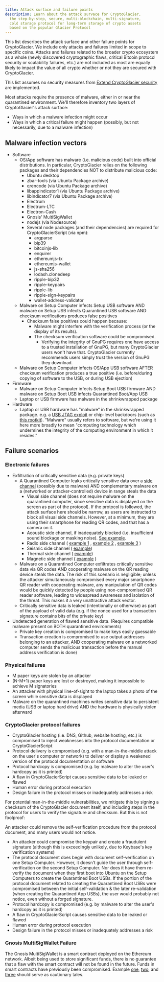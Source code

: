 ```yaml
---
title: Attack surface and failure points
description: Learn about the attack survace for CryptoGlacier,
  the step-by-step, secure, multi-blockchain, multi-signature,
  cold storage protocol for long-term storage of crypto assets
  based on the popular Glacier Protocol
---
```


This list describes the attack surface and other failure points for
CryptoGlacier. We
include only attacks and failures limited in scope to specific coins.
Attacks and failures related to the broader crypto ecosystem as a whole (newly
discovered cryptographic flaws, critical Bitcoin protocol security or
scalability failures, etc.) are not included as most are equally likely to
impact the value of all crypto whether or not they are secured with
CryptoGlacier.

This list assumes no security measures from [Extend CryptoGlacier security](../extend/security.md) are implemented.

Most attacks require the presence of malware, either in or near the quarantined environment. We'll therefore inventory two layers of CryptoGlacier's attack surface:

* Ways in which a malware infection might occur
* Ways in which a critical failure might happen (possibly, but not necessarily, due to a malware infection)

## Malware infection vectors

* Software
  * OS/App software has malware (i.e. malicious code) built into official distributions. In particular, CryptoGlacier relies on the following packages and their dependencies NOT to distribute malicious code:
    * Ubuntu desktop
    * zbar-tools (via Ubuntu Package archive)
    * qrencode (via Ubuntu Package archive)
    * libappindicator1 (via Ubuntu Package archive)
    * libindicator7 (via Ubuntu Package archive)
    * Electrum
    * Electrum-LTC
    * Electron-Cash
    * Gnosis' MultiSigWallet
    * nodejs (via Nodesource)
    * Several node packages (and their dependencies) are required for CryptoGlacierScript (via npm):
      * argparse
      * bip39
      * bitcoinjs-lib
      * enquirer
      * ethereumjs-tx
      * ethereumjs-wallet
      * js-sha256
      * lodash.clonedeep
      * ripple-bip32
      * ripple-keypairs
      * ripple-lib
      * ripple-sign-keypairs
      * wallet-address-validator
  * Malware on Setup Computer infects Setup USB software AND malware on Setup USB infects Quarantined USB software AND checksum verifications produces false positives
    * Checksum false positives could happen because:
      * Malware might interfere with the verification process (or the display of its results).
      * The checksum verification software could be compromised.
        * Verifying the integrity of GnuPG requires one have access to a trusted installation of GnuPG, but many CryptoGlacier users won't have that. CryptoGlacier currently recommends users simply trust the version of GnuPG they download.
  * Malware on Setup Computer infects OS/App USB software AFTER checksum verification produces a true positive (i.e. before/during copying of software to the USB, or during USB ejection)
* Firmware
  * Malware on Setup Computer infects Setup Boot USB firmware AND malware on Setup Boot USB infects Quarantined Boot/App USB
  * Laptop or USB firmware has malware in the shrinkwrapped package
* Hardware
  * Laptop or USB hardware has "malware" in the shrinkwrapped package. e.g. a
  [USB JTAG exploit](http://www.itnews.com.au/news/intel-debugger-interface-open-to-hacking-via-usb-446889)
  or chip-level backdoors (such as [this rootkit](https://www.wired.com/2016/06/demonically-clever-backdoor-hides-inside-computer-chip/)).
  "Malware" usually refers to software, but we're using it here more broadly to
  mean "computing technology which undermines the integrity of the computing
  environment in which it resides."

## Failure scenarios

### Electronic failures

* Exfiltration of critically sensitive data (e.g. private keys)
  * A Quarantined Computer leaks critically sensitive data over a
  [side channel](https://en.wikipedia.org/wiki/Side-channel_attack)
  (possibly due to malware) AND complementary malware on a (networked or attacker-controlled) device in range steals the data
    * Visual side channel (does not require malware on the quarantined computer, since sensitive data is displayed on the screen as part of the protocol).
    If the protocol is followed, the attack surface here should be narrow, as users are instructed to block all visual side channels. However, at a minimum, they are using their smartphone for reading QR codes, and that has a camera on it.
    * Acoustic side channel, if inadequately blocked (i.e. insufficient sound blockage or masking noise). [See example](https://www.wired.com/2016/06/clever-attack-uses-sound-computers-fan-steal-data/).
    * Radio side channel ( [example 1](https://www.usenix.org/legacy/event/sec09/tech/full_papers/vuagnoux.pdf) , [example 2](http://cyber.bgu.ac.il/content/how-leak-sensitive-data-isolated-computer-air-gap-near-mobile-phone-airhopper) , [example 3](https://www.wired.com/2015/06/radio-bug-can-steal-laptop-crypto-keys-fits-inside-pita/) )
    * Seismic side channel ( [example](https://www.cc.gatech.edu/fac/traynor/papers/traynor-ccs11.pdf))
    * Thermal side channel ( [example](http://cyber.bgu.ac.il/blog/bitwhisper-heat-air-gap))
    * Magnetic side channel ( [example](http://fc15.ifca.ai/preproceedings/paper_14.pdf) )
  * Malware on a Quarantined Computer exfiltrates critically sensitive data via QR codes AND cooperating malware on the QR reading device steals the data.
  The risk of this scenario is negligible; unless the attacker simultaneously compromised every major smartphone QR reader with cooperating malware, any manipulation of QR codes would be quickly detected by people using non-compromised QR reader software, leading to widespread awareness and isolation of the threat. This makes it a very unattractive attack vector.
  * Critically sensitive data is leaked (intentionally or otherwise) as part of the payload of valid data (e.g. if the nonce used for a transaction signature contains bits of the private key)
* Undetected generation of flawed sensitive data.
(Requires compatible malware present on BOTH quarantined environments)
  * Private key creation is compromised to make keys easily guessable
  * Transaction creation is compromised to use output addresses belonging to an attacker, AND cooperating malware on a networked computer sends the malicious transaction before the manual address verification is done)

### Physical failures

* M paper keys are stolen by an attacker
* (N-M+1) paper keys are lost or destroyed, making it impossible to achieve M
signatories
* An attacker with physical line-of-sight to the laptop takes a photo of the
screen while sensitive data is displayed
* Malware on the quarantined machines writes sensitive data to persistent media
(USB or laptop hard drive) AND the hardware is physically stolen afterward

### CryptoGlacier protocol failures
* CryptoGlacier hosting (i.e. DNS, Github, website hosting, etc.) is compromised
to inject weaknesses into the protocol documentation or CryptoGlacierScript
* Protocol delivery is compromised (e.g. with
a man-in-the-middle attack on the user's computer or network) to deliver
or display a weakened version of the protocol documentation or
software
* Protocol hardcopy is compromised (e.g. by malware to alter the user's hardcopy as it is printed)
* A flaw in CryptoGlacierScript causes sensitive data to be leaked or flawed
* Human error during protocol execution
* Design failure in the protocol misses or inadequately addresses a risk

For potential man-in-the-middle vulnerabilities, we mitigate this by signing a
checksum of the CryptoGlacier document itself, and including steps in the protocol for
users to verify the signature and checksum. But this is not foolproof:


An attacker could remove the self-verification procedure from the protocol document,
and many users would not notice.
* An attacker could compromise the keypair and create a fraudulent signature
(although this is exceedingly unlikely, due to Keybase's key verification systems)
* The protocol document does begin with document self-verification on one Setup
Computer. However, it doesn't guide the user through self-verification on the second
Setup Computer. Nor does it have them re-verify the document when they first boot
into Ubuntu on the Setup Computers to create the Quarantined Boot USBs. If the
portion of the protocol document related to creating the Quarantined Boot USBs were
compromised between the initial self-validation & the later re-validation (when
creating the Quarantined App USBs), the user would probably not notice, even without
a forged signature.
* Protocol hardcopy is compromised (e.g. by malware to alter the user's hardcopy as
it is printed)
* A flaw in CryptoGlacierScript causes sensitive data to be leaked or flawed
* Human error during protocol execution
* Design failure in the protocol misses or inadequately addresses a risk

### Gnosis MultiSigWallet Failure
The Gnosis MultiSigWallet is a smart contract deployed on the Ethereum network.
Albeit being used to store significant funds, there is no guarantee that a flaw
with the smart contract will not be found in the future. Funds in smart
contracts have previously been compromised. Example [one](https://www.coindesk.com/30-million-ether-reported-stolen-parity-wallet-breach),
[two](https://medium.com/swlh/the-story-of-the-dao-its-history-and-consequences-71e6a8a551ee),
and [three](https://mashable.com/2017/11/08/ethereum-parity-bug/) should serve
as cautionary tales.
